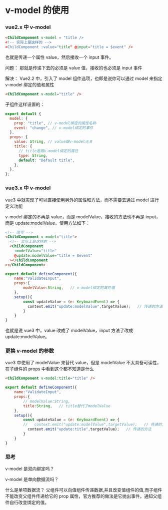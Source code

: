 # v-model 的使用

### vue2.x 中 v-model

```html
<ChildComponent v-model = "title />
<!-- 实际上是这样的 -->
<ChildComponent :value="title" @input="title = $event" />
```

也就是传递一个属性 value，然后接收一个 input 事件。

问题： 那就是传递下去的必须是 value 值，接收的也必须是 input 事件

解决： Vue2.2 中，引入了 model 组件选项，也即是说你可以通过 model 来指定 v-model 绑定的值和属性

```html
<ChildComponent v-model="title" />
```

子组件这样设置的：

```js
export default {
  model: {
    prop: "title", // v-model绑定的属性名称
    event: "change", // v-model绑定的事件
  },
  props: {
    value: String, // value跟v-model无关
    title: {
      // title是跟v-model绑定的属性
      type: String,
      default: "Default title",
    },
  },
};
```

### vue3.x 中 v-model

vue3 中就实现了可以直接使用另外的属性和方法，而不需要去通过 model 进行定义功能

v-model 绑定的不再是 value，而是 modelValue，接收的方法也不再是 input，而是 update:modelValue。使用方法如下：

```html
<!-- 简写 -->
<ChildComponent v-model="title">
  <!-- 实际上是这样的 -->
  <ChildComponent
    :modelValue="title"
    @update:modelValue="title = $event"
  ></ChildComponent
></ChildComponent>
```

```js
export default defineComponent({
    name:"ValidateInput",
    props:{
        modelValue:String,   // v-model绑定的属性值
    },
    setup(){
        const updateValue = (e: KeyboardEvent) => {
          context.emit("update:modelValue",targetValue);   // 传递的方法
        }
    }
}

```

也就是说 vue3 中，value 改成了 modelValue，input 方法了改成 update:modelValue。

### 更换 v-model 的参数

vue3 中使用了 modelValue 来替代 value，但是 modelValue 不太具备可读性，在子组件的 props 中看到这个都不知道是什么

```html
<ChildComponent v-model:title="title" />
```

```js
export default defineComponent({
    name:"ValidateInput",
    props:{
        // modelValue:String,
        title:String,   // title替代了modelValue
    },
    setup(){
        const updateValue = (e: KeyboardEvent) => {
        //   context.emit("update:modelValue",targetValue);   // 传递的方法
          context.emit("update:title",targetValue);   // 传递的方法
        }
    }
}

```

### 思考

v-model 是双向绑定吗？

v-model 是单向数据流吗？

什么是单项数据流？
父组件可以向值组件传递数据,并且改变值组件的值,而子组件不能改变父组件传递给它的 prop 属性，官方推荐的做法是它抛出事件，通知父组件自行改变绑定的值。
